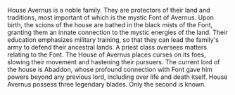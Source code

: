 House Avernus is a noble family. They are protectors of their land and traditions, most important of which is the mystic Font of Avernus. Upon birth, the scions of the house are bathed in the black mists of the Font, granting them an innate connection to the mystic energies of the land. Their education emphasizes military training, so that they can lead the family's army to defend their ancestral lands. A priest class oversees matters relating to the Font.  The House of Avernus places curses on its foes, slowing their movement and hastening their pursuers.
The current lord of the house is  Abaddon, whose profound connection with Font gave him powers beyond any previous lord, including over life and death itself.
House Avernus possess three legendary blades. Only the second is known.

